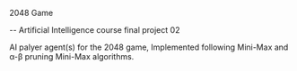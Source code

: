 2048 Game

-- Artificial Intelligence course final project 02

AI palyer agent(s) for the 2048 game, Implemented following Mini-Max and ‫‪α-β‬‬ ‫‪pruning‬‬ Mini-Max algorithms.
